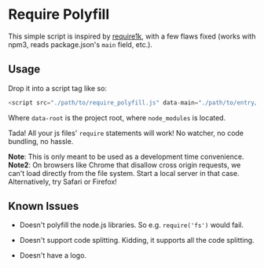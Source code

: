 # Require Polyfill

This simple script is inspired by [require1k](http://stuk.github.io/require1k/), with a few flaws fixed (works with npm3, reads package.json's `main` field, etc.).

## Usage

Drop it into a script tag like so:

```js
<script src="./path/to/require_polyfill.js" data-main="./path/to/entry/file" data-root="./"></script>
```

Where `data-root` is the project root, where `node_modules` is located.

Tada! All your js files' `require` statements will work! No watcher, no code bundling, no hassle.

**Note**: This is only meant to be used as a development time convenience.
**Note2**: On browsers like Chrome that disallow cross origin requests, we can't load directly from the file system. Start a local server in that case. Alternatively, try Safari or Firefox!


## Known Issues

- Doesn't polyfill the node.js libraries. So e.g. `require('fs')` would fail.

- Doesn't support code splitting. Kidding, it supports all the code splitting.

- Doesn't have a logo.

